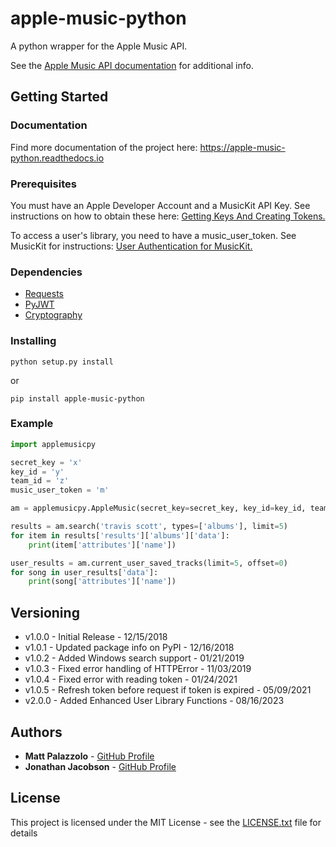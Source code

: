 # apple-music-python

A python wrapper for the Apple Music API. 

See the [Apple Music API documentation](https://developer.apple.com/documentation/applemusicapi) for additional info.

## Getting Started

### Documentation
Find more documentation of the project here:
https://apple-music-python.readthedocs.io

### Prerequisites

You must have an Apple Developer Account and a MusicKit API Key. See instructions on how to obtain these here: [Getting Keys And Creating Tokens.](https://developer.apple.com/documentation/applemusicapi/getting_keys_and_creating_tokens)

To access a user's library, you need to have a music_user_token. See MusicKit for instructions: [User Authentication for MusicKit.](https://developer.apple.com/documentation/applemusicapi/user_authentication_for_musickit)

### Dependencies

- [Requests](https://github.com/requests/requests) 
- [PyJWT](https://github.com/jpadilla/pyjwt)
- [Cryptography](https://github.com/pyca/cryptography)

### Installing

```
python setup.py install
```

or

```
pip install apple-music-python
```

### Example

```python
import applemusicpy

secret_key = 'x'
key_id = 'y'
team_id = 'z'
music_user_token = 'm'

am = applemusicpy.AppleMusic(secret_key=secret_key, key_id=key_id, team_id=team_id, music_user_token=music_user_token)

results = am.search('travis scott', types=['albums'], limit=5)
for item in results['results']['albums']['data']:
    print(item['attributes']['name'])

user_results = am.current_user_saved_tracks(limit=5, offset=0)
for song in user_results['data']:
    print(song['attributes']['name'])
```

## Versioning

- v1.0.0 - Initial Release - 12/15/2018
- v1.0.1 - Updated package info on PyPI - 12/16/2018
- v1.0.2 - Added Windows search support - 01/21/2019
- v1.0.3 - Fixed error handling of HTTPError - 11/03/2019
- v1.0.4 - Fixed error with reading token - 01/24/2021
- v1.0.5 - Refresh token before request if token is expired - 05/09/2021
- v2.0.0 - Added Enhanced User Library Functions - 08/16/2023

## Authors

* **Matt Palazzolo** - [GitHub Profile](https://github.com/mpalazzolo)
* **Jonathan Jacobson** - [GitHub Profile](https://github.com/j-jacobson)

## License

This project is licensed under the MIT License - see the [LICENSE.txt](LICENSE.txt) file for details


